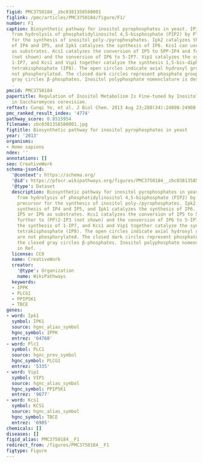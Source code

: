 ```yaml
---
figid: PMC3750184__zbc0381358580001
figlink: /pmc/articles/PMC3750184/figure/F1/
number: F1
caption: Biosynthetic pathway for inositol pyrophosphates in yeast. IP3 generated
  from hydrolysis of phosphatidylinositol 4,5-bisphosphate (PIP2) by Plc1 is the precursor
  for the synthesis of inositol poly-/pyrophosphates. Ipk2 catalyzes the synthesis
  of IP4 and IP5, and Ipk1 catalyzes the synthesis of IP6. Kcs1 can use IP5 or IP6
  as substrates. Kcs1 catalyzes the conversion of IP5 to 5PP-IP4 and further to (PP)2-IP3
  (not shown) and the conversion of IP6 to 5-IP7. Vip1 catalyzes the synthesis of
  1-IP7, and Kcs1 and Vip1 together catalyze the synthesis 1,5-bis-diphosphoinositol
  tetrakisphosphate (IP8). The open circles indicate axial hydroxyl groups that are
  not phosphorylated. The closed dark circles represent phosphate groups and the closed
  gray circles β-phosphates. Inositol polyphosphate nomenclature is described in Ref.
  .
pmcid: PMC3750184
papertitle: Regulation of Inositol Metabolism Is Fine-tuned by Inositol Pyrophosphates
  in Saccharomyces cerevisiae.
reftext: Cunqi Ye, et al. J Biol Chem. 2013 Aug 23;288(34):24898-24908.
pmc_ranked_result_index: '4774'
pathway_score: 0.8515954
filename: zbc0381358580001.jpg
figtitle: Biosynthetic pathway for inositol pyrophosphates in yeast
year: '2013'
organisms:
- Homo sapiens
ndex: ''
annotations: []
seo: CreativeWork
schema-jsonld:
  '@context': https://schema.org/
  '@id': https://pfocr.wikipathways.org/figures/PMC3750184__zbc0381358580001.html
  '@type': Dataset
  description: Biosynthetic pathway for inositol pyrophosphates in yeast. IP3 generated
    from hydrolysis of phosphatidylinositol 4,5-bisphosphate (PIP2) by Plc1 is the
    precursor for the synthesis of inositol poly-/pyrophosphates. Ipk2 catalyzes the
    synthesis of IP4 and IP5, and Ipk1 catalyzes the synthesis of IP6. Kcs1 can use
    IP5 or IP6 as substrates. Kcs1 catalyzes the conversion of IP5 to 5PP-IP4 and
    further to (PP)2-IP3 (not shown) and the conversion of IP6 to 5-IP7. Vip1 catalyzes
    the synthesis of 1-IP7, and Kcs1 and Vip1 together catalyze the synthesis 1,5-bis-diphosphoinositol
    tetrakisphosphate (IP8). The open circles indicate axial hydroxyl groups that
    are not phosphorylated. The closed dark circles represent phosphate groups and
    the closed gray circles β-phosphates. Inositol polyphosphate nomenclature is described
    in Ref. .
  license: CC0
  name: CreativeWork
  creator:
    '@type': Organization
    name: WikiPathways
  keywords:
  - IPPK
  - PLCG1
  - PPIP5K1
  - TBCE
genes:
- word: Ipk1
  symbol: IPK1
  source: hgnc_alias_symbol
  hgnc_symbol: IPPK
  entrez: '64768'
- word: Plc1
  symbol: PLC1
  source: hgnc_prev_symbol
  hgnc_symbol: PLCG1
  entrez: '5335'
- word: Vip1
  symbol: VIP1
  source: hgnc_alias_symbol
  hgnc_symbol: PPIP5K1
  entrez: '9677'
- word: Kcs1
  symbol: KCS1
  source: hgnc_alias_symbol
  hgnc_symbol: TBCE
  entrez: '6905'
chemicals: []
diseases: []
figid_alias: PMC3750184__F1
redirect_from: /figures/PMC3750184__F1
figtype: Figure
---
```

